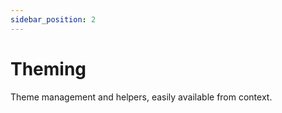 ```yaml
---
sidebar_position: 2
---
```


# Theming

Theme management and helpers, easily available from context.

